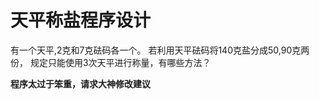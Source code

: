 # 天平称盐程序设计
 有一个天平,2克和7克砝码各一个。 若利用天平砝码将140克盐分成50,90克两份， 规定只能使用3次天平进行称量，有哪些方法？


<b>程序太过于笨重，请求大神修改建议<b/>
